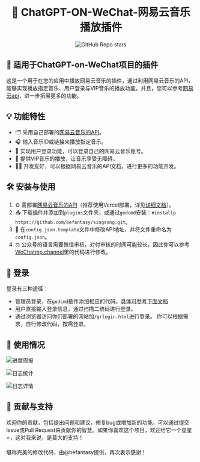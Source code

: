 <div align="center">

<h1 align="center">🎵 ChatGPT-ON-WeChat-网易云音乐播放插件</h1>

![GitHub Repo stars](https://img.shields.io/github/stars/Yanyutin753/chatgpt-wechat-singSong?style=large)


</div>

## 🔌 适用于ChatGPT-on-WeChat项目的插件
这是一个用于在您的应用中播放网易云音乐的插件，通过利用网易云音乐的API，能够实现播放指定音乐、用户登录与VIP音乐的播放功能。并且，您可以参考[网易云api](https://neteasecloudmusicapi.vercel.app/#/)，进一步拓展更多的功能。

## 💡 功能特性
- 🗂 采用自己部署的[网易云音乐的API](https://github.com/Binaryify/NeteaseCloudMusicApi)。
- 🎧 输入音乐ID或链接来播放指定音乐。
- 👤 实现用户登录功能，可以登录自己的网易云音乐账号。
- 🎵 提供VIP音乐的播放，让音乐享受无障碍。
- 👩‍💻 开发友好，可以根据网易云音乐的API文档，进行更多的功能开发。

## 🛠 安装与使用
1. ⚙ 需部署[网易云音乐的API](https://github.com/Binaryify/NeteaseCloudMusicApi)（推荐使用Vercel部署，详见[详细文档](https://github.com/Binaryify/NeteaseCloudMusicApi)）。
2. 📥 下载插件并添加到`plugins`文件夹，或通过`godcmd`安装：`#installp https://github.com/befantasy/singsong.git`。
3. 🔧 在`config.json.template`文件中修改API地址，并将文件重命名为`config.json`。
4. ⚖ 公众号的语言需要微信审核，对付审核的时间可能较长，因此你可以参考[WeChatmp.channel](https://github.com/Yanyutin753/chatgpt-wechat-singSong/blob/main/%E6%9D%82%E9%A1%B9/wechatmp_channel.py)里的代码进行修改。

## 🔑 登录
登录有三种途径：
- 管理员登录，在`godcmd`插件添加相应的代码。[具体可参考下面文档](https://github.com/Yanyutin753/chatgpt-wechat-singSong/blob/main/%E6%9D%82%E9%A1%B9/godcmd.py.temp)
- 用户直接输入登录信息，通过扫描二维码进行登录。
- 通过浏览器访问你们部署的网站加`/qrlogin.html`进行登录。
你可以根据需求，自行修改代码，按需登录。

## 👀 使用情况
![进度周报](https://github.com/Yanyutin753/chatgpt-wechat-singSong/assets/132346501/27017915-1d7c-4413-a8fe-b04cc2c3b652)

![日志统计](https://github.com/Yanyutin753/chatgpt-wechat-singSong/assets/132346501/794c3699-5e8d-45f9-96df-5f01bfcf45a0)

![日志详情](https://github.com/Yanyutin753/chatgpt-wechat-singSong/assets/132346501/29000ddf-db40-4948-aef6-85ff0129ba09)

## 👏 贡献与支持
欢迎你的贡献，包括提出问题和建议，修复bug或增加新的功能。可以通过提交Issue或Pull Request来贡献你的智慧。如果你喜欢这个项目，欢迎给它一个星星⭐，这对我来说，是莫大的支持！

堪称完美的修改代码，由@befantasy提供，再次表示感谢！